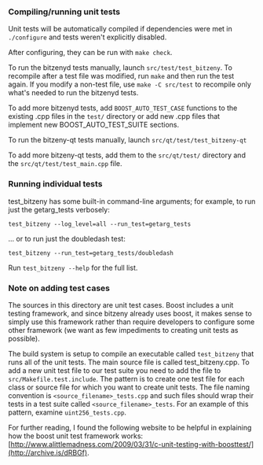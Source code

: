 ### Compiling/running unit tests

Unit tests will be automatically compiled if dependencies were met in `./configure`
and tests weren't explicitly disabled.

After configuring, they can be run with `make check`.

To run the bitzenyd tests manually, launch `src/test/test_bitzeny`. To recompile
after a test file was modified, run `make` and then run the test again. If you
modify a non-test file, use `make -C src/test` to recompile only what's needed
to run the bitzenyd tests.

To add more bitzenyd tests, add `BOOST_AUTO_TEST_CASE` functions to the existing
.cpp files in the `test/` directory or add new .cpp files that
implement new BOOST_AUTO_TEST_SUITE sections.

To run the bitzeny-qt tests manually, launch `src/qt/test/test_bitzeny-qt`

To add more bitzeny-qt tests, add them to the `src/qt/test/` directory and
the `src/qt/test/test_main.cpp` file.

### Running individual tests

test_bitzeny has some built-in command-line arguments; for
example, to run just the getarg_tests verbosely:

    test_bitzeny --log_level=all --run_test=getarg_tests

... or to run just the doubledash test:

    test_bitzeny --run_test=getarg_tests/doubledash

Run `test_bitzeny --help` for the full list.

### Note on adding test cases

The sources in this directory are unit test cases.  Boost includes a
unit testing framework, and since bitzeny already uses boost, it makes
sense to simply use this framework rather than require developers to
configure some other framework (we want as few impediments to creating
unit tests as possible).

The build system is setup to compile an executable called `test_bitzeny`
that runs all of the unit tests.  The main source file is called
test_bitzeny.cpp. To add a new unit test file to our test suite you need 
to add the file to `src/Makefile.test.include`. The pattern is to create 
one test file for each class or source file for which you want to create 
unit tests.  The file naming convention is `<source_filename>_tests.cpp` 
and such files should wrap their tests in a test suite 
called `<source_filename>_tests`. For an example of this pattern, 
examine `uint256_tests.cpp`.

For further reading, I found the following website to be helpful in
explaining how the boost unit test framework works:
[http://www.alittlemadness.com/2009/03/31/c-unit-testing-with-boosttest/](http://archive.is/dRBGf).

